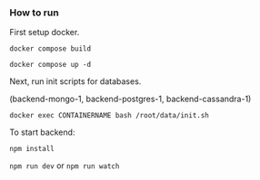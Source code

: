 ### How to run

First setup docker.

`docker compose build`

`docker compose up -d`

Next, run init scripts for databases.

(backend-mongo-1, backend-postgres-1, backend-cassandra-1)

`docker exec CONTAINERNAME bash /root/data/init.sh`

To start backend:

`npm install`

`npm run dev`
or
`npm run watch`


